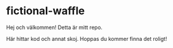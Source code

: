 # fictional-waffle

Hej och välkommen! Detta är mitt repo.

Här hittar kod och annat skoj. Hoppas du kommer finna det roligt!
